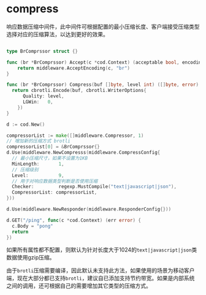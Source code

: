 # compress

响应数据压缩中间件，此中间件可根据配置的最小压缩长度、客户端接受压缩类型选择对应的压缩算法，以达到更好的效果。

```go

type BrComprssor struct {}

func (br *BrComprssor) Accept(c *cod.Context) (acceptable bool, encoding string) {
	return middleware.AcceptEncoding(c, "br")
}

func (br *BrComprssor) Compress(buf []byte, level int) ([]byte, error) {
  return cbrotli.Encode(buf, cbrotli.WriterOptions{
      Quality: level,
      LGWin:   0,
    })
}

d := cod.New()

compressorList := make([]middleware.Compressor, 1)
// 增加新的压缩方式 brotli
compressorList[0] = &BrComprssor{} 
d.Use(middleware.NewCompresss(middleware.CompressConfig{
  // 最小压缩尺寸，如果不设置为1KB
  MinLength:       1,
  // 压缩级别
  Level:           9,
  // 用于对响应数据类型判断是否使用压缩
  Checker:         regexp.MustCompile("text|javascript|json"),
  CompressorList: compressorList,
}))

d.Use(middleware.NewResponder(middleware.ResponderConfig{}))

d.GET("/ping", func(c *cod.Context) (err error) {
  c.Body = "pong"
  return
})
```

如果所有属性都不配置，则默认为针对长度大于1024的`text|javascript|json`类数据使用gzip压缩。

由于`brotli`压缩需要编译，因此默认未支持此方法，如果使用的场景为移动客户端，现在大部分都已支持`brotli`，建议自已添加支持节约带宽。如果是内部系统之间的调用，还可根据自己的需要增加其它类型的压缩方式。
